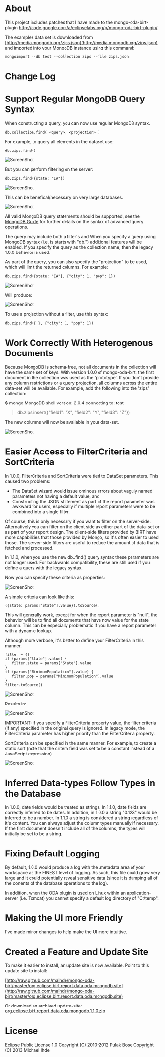 About
=====

This project includes patches that I have made to the mongo-oda-birt-plugin
http://code.google.com/a/eclipselabs.org/p/mongo-oda-birt-plugin/. 

The examples data set is downloaded from [http://media.mongodb.org/zips.json](http://media.mongodb.org/zips.json)
and imported into your MongoDB instance using this command:

    mongoimport --db test --collection zips --file zips.json

Change Log
==========

Support Regular MongoDB Query Syntax
====================================

When constructing a query, you can now use regular MongoDB syntax.

    db.collection.find( <query>, <projection> )

For example, to query all elements in the dataset use: 

    db.zips.find()

![ScreenShot](http://raw.github.com/maihde/mongo-oda-birt/master/screenshots/screenshot001.png)

But you can perform filtering on the server:

    db.zips.find({state: "IA"})

![ScreenShot](http://raw.github.com/maihde/mongo-oda-birt/master/screenshots/screenshot002.png)

This can be benefical/necessary on very large databases.

![ScreenShot](http://raw.github.com/maihde/mongo-oda-birt/master/screenshots/screenshot003.png)

All valid MongoDB query statements should be supported, see the [MongoDB
Guide](http://docs.mongodb.org/manual/core/read-operations/) for further
details on the syntax of advanced query operations.

The query may include both a filter's and 
When you specify a query using MongoDB syntax (i.e. is starts with "db.")
additional features will be enabled.  If you specify the query as the
collection name, then the legacy 1.0.0 behavior is used.

As part of the query, you can also specify the "projection" to be used, which will
limit the returned columns.  For example:
    
    db.zips.find({state: "IA"}, {"city": 1, "pop": 1})

![ScreenShot](http://raw.github.com/maihde/mongo-oda-birt/master/screenshots/screenshot004.png)

Will produce:

![ScreenShot](http://raw.github.com/maihde/mongo-oda-birt/master/screenshots/screenshot005.png)

To use a projection without a filter, use this syntax:
    
    db.zips.find({ }, {"city": 1, "pop": 1})

Work Correctly With Heterogenous Documents
==========================================
Because MongoDB is schema-free, not all documents in the collection will have
the same set of keys.  With version 1.0.0 of mongo-oda-birt, the first document
in the collection was used as the 'prototype'.  If you don't provide any column
restrictions or a query projection, all columns across the entire data-set will
be available.  For example, add the following into the 'zips' collection:

$ mongo
MongoDB shell version: 2.0.4
connecting to: test
> db.zips.insert({"field1": "X", "field2": "Y", "field3": "Z"})

The new columns will now be available in your data-set.

![ScreenShot](http://raw.github.com/maihde/mongo-oda-birt/master/screenshots/screenshot006.png)

Easier Access to FilterCriteria and SortCriteria
================================================
In 1.0.0, FilterCriteria and SortCriteria were tied to DataSet parameters.
This caused two problems:
* The DataSet wizard would issue ominous errors about vaguly named parameters
  not having a default value, and 
* Constructing the JSON statement as part of the report parameter was awkward
  for users, especially if multiple report parameters were to be combined into
  a single filter.

Of course, this is only necessary if you want to filter on the server-side.
Alternatively you can filter on the client side as either part of the data-set
or as part of your report design.  The client-side filters provided by BIRT
have more capabilities that those provided by Mongo, so it's often easier to
used those.  The server-side filters are useful to reduce the amount of data
that is fetched and processed.

In 1.1.0, when you use the new db.<collection>.find() query syntax these
parameters are not longer used.  For backwards compatibility, these are still
used if you define a query with the legacy syntax.

Now you can specify these criteria as properties:

![ScreenShot](http://raw.github.com/maihde/mongo-oda-birt/master/screenshots/screenshot007.png)

A simple criteria can look like this:

    ({state: params["State"].value}).toSource()

This will generally work, except for when the report parameter is "null", the
behavior will be to find all documents that have now value for the state
column.  This can be especially problematic if you have a report parameter with
a dynamic lookup.

Although more verbose, it's better to define your FilterCriteria in this manner.

    filter = {}
    if (params["State"].value) {
       filter.state = params["State"].value
    }
    if (params["MinimumPopulation"].value) {
       filter.pop = params["MinimumPopulation"].value
    }
    filter.toSource()

![ScreenShot](http://raw.github.com/maihde/mongo-oda-birt/master/screenshots/screenshot008.png)

Results in:

![ScreenShot](http://raw.github.com/maihde/mongo-oda-birt/master/screenshots/screenshot009.png)

IMPORTANT: If you specify a FilterCriteria property value, the filter criteria
(if any) specified in the original query is ignored.  In legacy mode, the
FilterCriteria parameter has higher priority than the FilterCriteria property.

SortCriteria can be specified in the same manner.  For example, to create a static sort (note that
the critera field was set to be a constant instead of a JavaScript expression).  

![ScreenShot](http://raw.github.com/maihde/mongo-oda-birt/master/screenshots/screenshot010.png)

Inferred Data-types Follow Types in the Database
================================================
In 1.0.0, date fields would be treated as strings.  In 1.1.0, date fields are
correctly inferred to be dates.  In addition, in 1.0.0 a string "0.123" would
be inferred to be a number.  In 1.1.0 a string is considered a string
regardless of it's content.  You can always adjust the column types manually if
necessary.  If the first document doesn't include all of the columns, the types
will initially be set to be a string.

Fixing Default Logging
================================================
By default, 1.0.0 would produce a log with the .metadata area of your workspace
as the FINEST level of logging.  As such, this file could grow very large and
it could potentially reveal sensitive data (since it is dumping all of the conents
of the database operations to the log).

In addition, when the ODA plugin is used on Linux within an application-server
(i.e. Tomcat) you cannot specify a default log directory of "C:\temp".

Making the UI more Friendly
================================================
I've made minor changes to help make the UI more intuitive.

Created a Feature and Update Site
================================================
To make it easier to install, an update site is now available.  Point to this update
site to install:

[http://raw.github.com/maihde/mongo-oda-birt/master/org.eclipse.birt.report.data.oda.mongodb.site](http://raw.github.com/maihde/mongo-oda-birt/master/org.eclipse.birt.report.data.oda.mongodb.site)

Or download an archived update-site:
[org.eclipse.birt.report.data.oda.mongodb.1.1.0.zip](http://raw.github.com/maihde/mongo-oda-birt/master/org.eclipse.birt.report.data.oda.mongodb.1.1.0.zip)


License
=======

Eclipse Public License 1.0
Copyright (C) 2010-2012 Pulak Bose
Copyright (C) 2013 Michael Ihde
